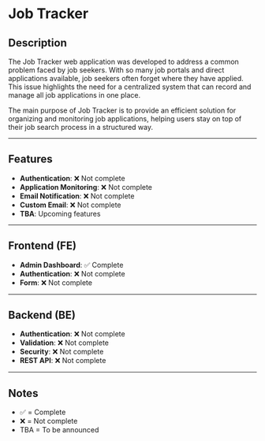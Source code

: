 # Job Tracker

## Description  
The Job Tracker web application was developed to address a common problem faced by job seekers. With so many job portals and direct applications available, job seekers often forget where they have applied. This issue highlights the need for a centralized system that can record and manage all job applications in one place.  

The main purpose of Job Tracker is to provide an efficient solution for organizing and monitoring job applications, helping users stay on top of their job search process in a structured way.  

---

## Features  

- **Authentication**: ❌ Not complete  
- **Application Monitoring**: ❌ Not complete  
- **Email Notification**: ❌ Not complete  
- **Custom Email**: ❌ Not complete  
- **TBA**: Upcoming features  

---

## Frontend (FE)  

- **Admin Dashboard**: ✅ Complete  
- **Authentication**: ❌ Not complete  
- **Form**: ❌ Not complete  

---

## Backend (BE)  

- **Authentication**: ❌ Not complete  
- **Validation**: ❌ Not complete  
- **Security**: ❌ Not complete  
- **REST API**: ❌ Not complete  

---

## Notes  

- ✅ = Complete  
- ❌ = Not complete  
- TBA = To be announced  

